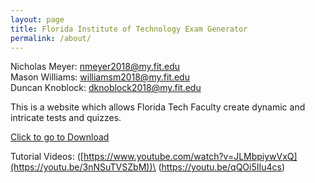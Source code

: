 ```yaml
---
layout: page
title: Florida Institute of Technology Exam Generator
permalink: /about/
---
```


Nicholas Meyer: <nmeyer2018@my.fit.edu> \
Mason Williams: <williamsm2018@my.fit.edu> \
Duncan Knoblock: <dknoblock2018@my.fit.edu>

This is a website which allows Florida Tech Faculty create dynamic and intricate tests and quizzes.

<a href="https://github.com/FloridaTechExamGenerator/FloridaTechExamGenerator.github.io/blob/main/FloridaTechExamGenerator.jar" download>Click to go to Download</a>

Tutorial Videos:
([https://www.youtube.com/watch?v=JLMbpiywVxQ](https://youtu.be/3nNSuTVSZbM))\
(https://youtu.be/qQOi5IIu4cs)
